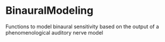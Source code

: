# BinauralModeling
Functions to model binaural sensitivity based on the output of a phenomenological auditory nerve model
